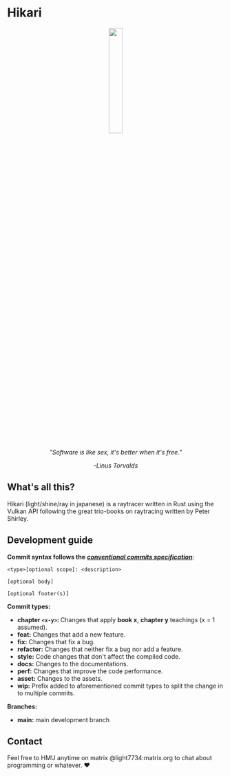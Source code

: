 # Hikari
<div align="center">
<img width=25% src="https://github.com/Light7734/Portfolio/raw/main/static/icons/hikari.svg"/>
<br/>

<i>
"Software is like sex, it's better when it's free."

-Linus Torvalds
</i>
</div>

## What's all this?
Hikari (light/shine/ray in japanese) is a raytracer written in Rust using the Vulkan API following the great trio-books on raytracing written by Peter Shirley.

## Development guide
**Commit syntax follows the** [**_conventional commits specification_**](https://www.conventionalcommits.org/en/v1.0.0/):

```
<type>[optional scope]: <description>

[optional body]

[optional footer(s)]
```

**Commit types:**
-   **chapter `<x-y>`: <chapter-title>** Changes that apply **book x**, **chapter y** teachings (x = 1 assumed).
-   **feat:** Changes that add a new feature.
-   **fix:** Changes that fix a bug.
-   **refactor:** Changes that neither fix a bug nor add a feature.
-   **style:** Code changes that don't affect the compiled code.
-   **docs:** Changes to the documentations.
-   **perf:** Changes that improve the code performance.
-   **asset:** Changes to the assets.
-   **wip:** Prefix added to aforementioned commit types to split the change in to multiple commits.

**Branches:**
-   **main:** main development branch


## Contact
Feel free to HMU anytime on matrix @light7734:matrix.org to chat about programming or whatever. ♥️

